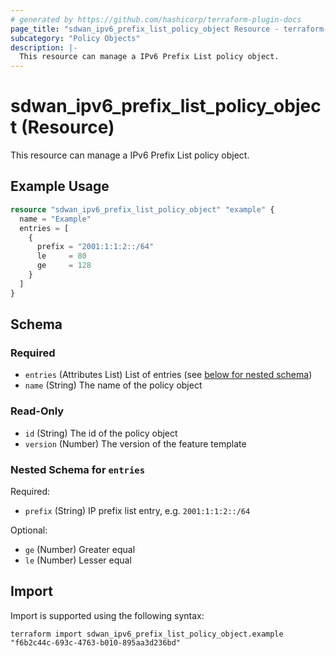 ```yaml
---
# generated by https://github.com/hashicorp/terraform-plugin-docs
page_title: "sdwan_ipv6_prefix_list_policy_object Resource - terraform-provider-sdwan"
subcategory: "Policy Objects"
description: |-
  This resource can manage a IPv6 Prefix List policy object.
---
```


# sdwan_ipv6_prefix_list_policy_object (Resource)

This resource can manage a IPv6 Prefix List policy object.

## Example Usage

```terraform
resource "sdwan_ipv6_prefix_list_policy_object" "example" {
  name = "Example"
  entries = [
    {
      prefix = "2001:1:1:2::/64"
      le     = 80
      ge     = 128
    }
  ]
}
```

<!-- schema generated by tfplugindocs -->
## Schema

### Required

- `entries` (Attributes List) List of entries (see [below for nested schema](#nestedatt--entries))
- `name` (String) The name of the policy object

### Read-Only

- `id` (String) The id of the policy object
- `version` (Number) The version of the feature template

<a id="nestedatt--entries"></a>
### Nested Schema for `entries`

Required:

- `prefix` (String) IP prefix list entry, e.g. `2001:1:1:2::/64`

Optional:

- `ge` (Number) Greater equal
- `le` (Number) Lesser equal

## Import

Import is supported using the following syntax:

```shell
terraform import sdwan_ipv6_prefix_list_policy_object.example "f6b2c44c-693c-4763-b010-895aa3d236bd"
```

